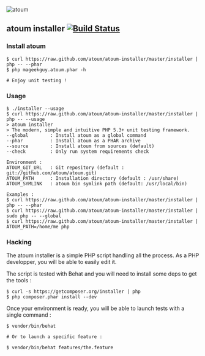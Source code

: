 ![atoum](http://downloads.atoum.org/images/logo.png)

## atoum installer [![Build Status](https://secure.travis-ci.org/atoum/atoum-installer.png)](http://travis-ci.org/atoum/atoum-installer)

### Install atoum
```shell
$ curl https://raw.github.com/atoum/atoum-installer/master/installer | php -- --phar
$ php mageekguy.atoum.phar -h

# Enjoy unit testing !
```

### Usage
```shell
$ ./installer --usage
$ curl https://raw.github.com/atoum/atoum-installer/master/installer | php -- --usage
> atoum installer
> The modern, simple and intuitive PHP 5.3+ unit testing framework.
--global        : Install atoum as a global command
--phar          : Install atoum as a PHAR archive
--source        : Install atoum from sources (default)
--check         : Only run system requirements check

Environment :
ATOUM_GIT_URL   : Git repository (default : git://github.com/atoum/atoum.git)
ATOUM_PATH      : Installation directory (default : /usr/share)
ATOUM_SYMLINK   : atoum bin symlink path (default: /usr/local/bin)

Examples :
$ curl https://raw.github.com/atoum/atoum-installer/master/installer | php -- --phar
$ curl https://raw.github.com/atoum/atoum-installer/master/installer | sudo php -- --global
$ curl https://raw.github.com/atoum/atoum-installer/master/installer | ATOUM_PATH=/home/me php
```

### Hacking

The atoum installer is a simple PHP script handling all the process.
As a PHP developper, you will be able to easily edit it.

The script is tested with Behat and you will need to install some deps to get the tools :

```shell
$ curl -s https://getcomposer.org/installer | php
$ php composer.phar install --dev
```

Once your environment is ready, you will be able to launch tests with a single command :

```shell
$ vendor/bin/behat

# Or to launch a specific feature :

$ vendor/bin/behat features/the.feature
```
